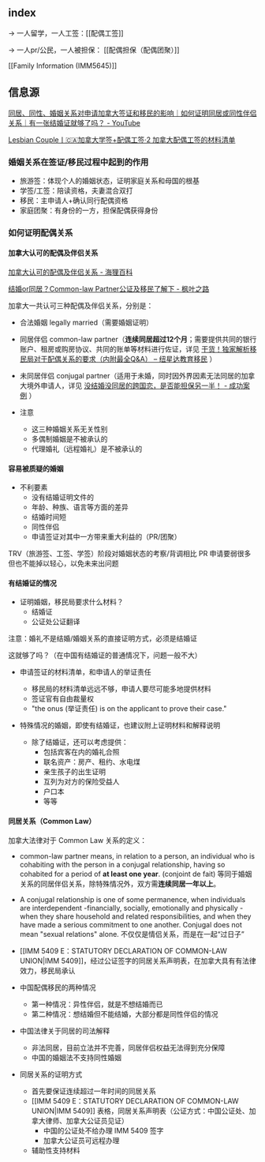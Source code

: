 
## index

-> 一人留学，一人工签：[[配偶工签]]

-> 一人pr/公民，一人被担保： [[配偶担保（配偶团聚）]]

[[Family Information (IMM5645)]]


## 信息源

[同居、同性、婚姻关系对申请加拿大签证和移民的影响｜如何证明同居或同性伴侣关系｜有一张结婚证就够了吗？ - YouTube](https://www.youtube.com/watch?v=xwhd9Z7QUY8)

[Lesbian Couple丨🇨🇦加拿大学签+配偶工签·2 加拿大配偶工签的材料清单](https://www.xiaohongshu.com/explore/63e64e03000000001300c38b?app_platform=ios&app_version=7.82.2&share_from_user_hidden=true&type=normal&xhsshare=WeixinSession&appuid=5753ec2134609466500f8f24&apptime=1681375249)

### 婚姻关系在签证/移民过程中起到的作用

- 旅游签：体现个人的婚姻状态，证明家庭关系和母国的根基
- 学签/工签：陪读资格，夫妻混合双打
- 移民：主申请人+确认同行配偶资格
- 家庭团聚：有身份的一方，担保配偶获得身份

### 如何证明配偶关系

#### 加拿大认可的配偶及伴侣关系

[加拿大认可的配偶及伴侣关系 - 海狸百科](https://www.hailibk.com/knowledge/sponsor-partner/)

[结婚or同居？Common-law Partner公证及移民了解下 - 枫叶之路](https://www.lifeca.com/common-law-partner/)

加拿大一共认可三种配偶及伴侣关系，分别是：
-   合法婚姻 legally married（需要婚姻证明）
-   同居伴侣 common-law partner（**连续同居超过12个月**；需要提供共同的银行账户、租房或购房协议、共同的账单等材料进行佐证，详见 [干货！独家解析移民局对于配偶关系的要求（内附最全Q&A） – 纽星达教育移民](https://www.newstarsec.com/?p=2998) ）
-   未同居伴侣 conjugal partner（适用于未婚，同时因外界因素无法同居的加拿大境外申请人，详见 [没结婚没同居的跨国恋，是否能担保另一半！ - 成功案例](https://yearn-learn.com/case-35/2022/25/02/14/02/30/2/) ）

- 注意
	- 这三种婚姻关系无关性别
	- 多偶制婚姻是不被承认的
	- 代理婚礼（远程婚礼）是不被承认的

#### 容易被质疑的婚姻

- 不利要素
	- 没有结婚证明文件的
	- 年龄、种族、语言等方面的差异
	- 结婚时间短
	- 同性伴侣
	- 申请签证对其中一方带来重大利益的（PR/团聚）

TRV（旅游签、工签、学签）阶段对婚姻状态的考察/背调相比 PR 申请要弱很多
但也不能掉以轻心，以免未来出问题


#### 有结婚证的情况

- 证明婚姻，移民局要求什么材料？
	- 结婚证
	- 公证处公证翻译

注意：婚礼不是结婚/婚姻关系的直接证明方式，必须是结婚证

这就够了吗？（在中国有结婚证的普通情况下，问题一般不大）

- 申请签证的材料清单，和申请人的举证责任
	- 移民局的材料清单远远不够，申请人要尽可能多地提供材料
	- 签证官有自由裁量权
	- "the onus (举证责任) is on the applicant to prove their case."

- 特殊情况的婚姻，即使有结婚证，也建议附上证明材料和解释说明
	- 除了结婚证，还可以考虑提供：
		- 包括宾客在内的婚礼合照
		- 联名资产：房产、租约、水电煤
		- 亲生孩子的出生证明
		- 互列为对方的保险受益人
		- 户口本
		- 等等

#### 同居关系（Common Law）

加拿大法律对于 Common Law 关系的定义：
- common-law partner means, in relation to a person, an individual who is cohabiting with the person in a conjugal relationship, having so cohabited for a period of **at least one year**. (conjoint de fait) 等同于婚姻关系的同居伴侣关系，除特殊情况外，双方需**连续同居一年以上**。
- A conjugal relationship is one of some permanence, when individuals are interdependent -financially, socially, emotionally and physically - when they share household and related responsibilities, and when they have made a serious commitment to one another. Conjugal does not mean "sexual relations" alone. 不仅仅是情侣关系，而是在一起“过日子”
- [[IMM 5409 E：STATUTORY DECLARATION OF COMMON-LAW UNION|IMM 5409]]，经过公证签字的同居关系声明表，在加拿大具有有法律效力，移民局承认


- 中国配偶移民的两种情况
	- 第一种情况：异性伴侣，就是不想结婚而已
	- 第二种情况：想结婚但不能结婚，大部分都是同性伴侣的情况
 
- 中国法律关于同居的司法解释
	- 非法同居，目前立法并不完善，同居伴侣权益无法得到充分保障
	- 中国的婚姻法不支持同性婚姻


- 同居关系的证明方式
	- 首先要保证连续超过一年时间的同居关系
	- [[IMM 5409 E：STATUTORY DECLARATION OF COMMON-LAW UNION|IMM 5409]] 表格，同居关系声明表（公证方式：中国公证处、加拿大律师、加拿大公证员见证）
		- 中国的公证处不给办理 IMM 5409 签字
		- 加拿大公证员可远程办理
	- 辅助性支持材料